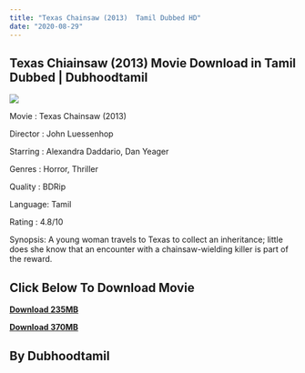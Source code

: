 ```yaml
---
title: "Texas Chainsaw (2013)  Tamil Dubbed HD"
date: "2020-08-29"
---
```


## Texas Chiainsaw (2013) Movie Download in Tamil Dubbed | Dubhoodtamil

[![](https://1.bp.blogspot.com/-RBDZHL_hOSo/XrT4s64p-dI/AAAAAAAABFk/PlyRhuQGRrA6lFoSPDWBGFQwBk4zHLJUQCNcBGAsYHQ/w334-h500/MV5BMTQzMzAyNTE2N15BMl5BanBnXkFtZTcwNzM1NDg2OA{6a9242ac63492b6a27eb196a6e17803ac8b6d8f05d0536ef84b9c25d26eb437e}2540{6a9242ac63492b6a27eb196a6e17803ac8b6d8f05d0536ef84b9c25d26eb437e}2540._V1_QL50_SY1000_CR0{6a9242ac63492b6a27eb196a6e17803ac8b6d8f05d0536ef84b9c25d26eb437e}252C0{6a9242ac63492b6a27eb196a6e17803ac8b6d8f05d0536ef84b9c25d26eb437e}252C674{6a9242ac63492b6a27eb196a6e17803ac8b6d8f05d0536ef84b9c25d26eb437e}252C1000_AL_.jpg)](https://1.bp.blogspot.com/-RBDZHL_hOSo/XrT4s64p-dI/AAAAAAAABFk/PlyRhuQGRrA6lFoSPDWBGFQwBk4zHLJUQCNcBGAsYHQ/s1600/MV5BMTQzMzAyNTE2N15BMl5BanBnXkFtZTcwNzM1NDg2OA{6a9242ac63492b6a27eb196a6e17803ac8b6d8f05d0536ef84b9c25d26eb437e}2540{6a9242ac63492b6a27eb196a6e17803ac8b6d8f05d0536ef84b9c25d26eb437e}2540._V1_QL50_SY1000_CR0{6a9242ac63492b6a27eb196a6e17803ac8b6d8f05d0536ef84b9c25d26eb437e}252C0{6a9242ac63492b6a27eb196a6e17803ac8b6d8f05d0536ef84b9c25d26eb437e}252C674{6a9242ac63492b6a27eb196a6e17803ac8b6d8f05d0536ef84b9c25d26eb437e}252C1000_AL_.jpg)

Movie : Texas Chainsaw (2013)

Director : John Luessenhop

Starring : Alexandra Daddario, Dan Yeager

Genres : Horror, Thriller

Quality : BDRip

Language: Tamil

Rating : 4.8/10

Synopsis: A young woman travels to Texas to collect an inheritance; little does she know that an encounter with a chainsaw-wielding killer is part of the reward.

## **Click Below To Download Movie**

**[Download 235MB](https://oncehelp.com/Texas-chainsaw-1)**

**[Download 370MB](https://oncehelp.com/Texas-chainsaw-2)**

## By Dubhoodtamil

